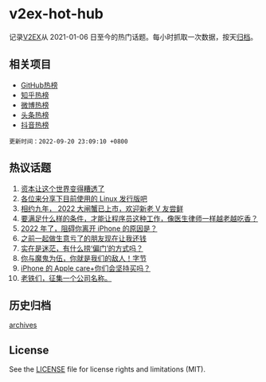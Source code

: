 # v2ex-hot-hub

 记录[V2EX](https://www.v2ex.com/)从 2021-01-06 日至今的热门话题。每小时抓取一次数据，按天[归档](archives)。
 
 ## 相关项目

- [GitHub热榜](https://github.com/snaildev/github-hot-hub)
- [知乎热榜](https://github.com/snaildev/zhihu-hot-hub)
- [微博热榜](https://github.com/snaildev/weibo-hot-hub)
- [头条热榜](https://github.com/snaildev/toutiao-hot-hub)
- [抖音热榜](https://github.com/snaildev/douyin-hot-hub)


 `更新时间：2022-09-20 23:09:10 +0800`

## 热议话题

1. [资本让这个世界变得糟透了](https://www.v2ex.com/t/881410)
1. [各位来分享下目前使用的 Linux 发行版吧](https://www.v2ex.com/t/881571)
1. [相约九年， 2022 大闸蟹已上市，欢迎新老 V 友尝鲜](https://www.v2ex.com/t/881455)
1. [要满足什么样的条件，才能让程序员这种工作，像医生律师一样越老越吃香？](https://www.v2ex.com/t/881426)
1. [2022 年了，阻碍你离开 iPhone 的原因是？](https://www.v2ex.com/t/881633)
1. [之前一起做生意亏了的朋友现在让我还钱](https://www.v2ex.com/t/881449)
1. [实在是迷茫，有什么捞‘偏门’的方式吗？](https://www.v2ex.com/t/881576)
1. [你与魔鬼为伍，你就是我们的敌人！字节](https://www.v2ex.com/t/881483)
1. [iPhone 的 Apple care+你们会坚持买吗？](https://www.v2ex.com/t/881417)
1. [老铁们，征集一个公司名称。](https://www.v2ex.com/t/881505)

## 历史归档

[archives](archives)

## License

See the [LICENSE](LICENSE) file for license rights and limitations (MIT).
